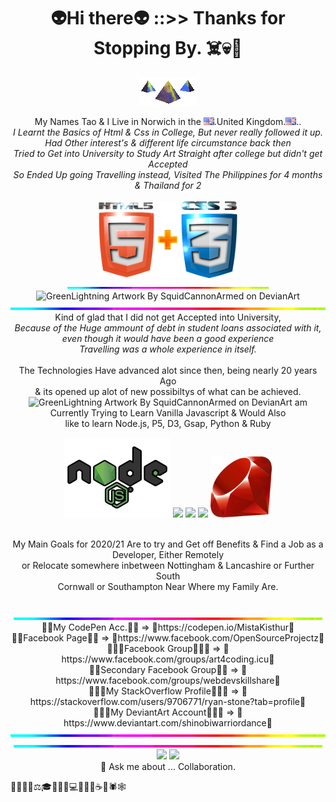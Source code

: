 ###
<div align="center">
      <h1> 👽Hi there👽 ::>> Thanks for Stopping By. ☠️💀👻</h1>
      <img src="/Rsc/Pyramids.gif" alt="Flashing Pyramids Animated Gif"/>
 
<span align="center">My Names Tao & I Live in Norwich in the
      <img src="/Rsc/english.gif" alt="english flag">.United Kingdom.<img src="/Rsc/english.gif" alt="english flag">..</span>
<br>
<span>
      <i>I Learnt the Basics of Html & Css in College, But never really followed it up.<br>
      Had Other interest's & different life circumstance back then<br>
      Tried to Get into University to Study Art Straight after college but didn't get Accepted<br>
      So Ended Up going Travelling instead, Visited The Philippines for 4 months & Thailand for 2</i><br>
      <br>
</span>
<img src="/Rsc/HtmlAndCssLogos.png" alt="Html5&CssLogos" width="44%" height="auto"><br>
<img src="/Rsc/Hue-Bar.jpg" alt="Formatting Style Content seperator" width="64%" height="auto">
      ![GreenLightning Artwork By SquidCannonArmed on DevianArt](/Rsc/GreenLightningV2i.jpg)
      <img src="/Rsc/Hue-Bar.jpg" alt="Formatting Style Content seperator" width="100%" height="auto">
<span align="center">
      Kind of glad that I did not get Accepted into University,<br><i>Because of the Huge ammount of debt
      in student loans associated with it, even though it would have been a good experience<br>
      Travelling was a whole experience in itself.</i><br>
      <br>
</span>
<span>
      The Technologies Have advanced alot since then, being nearly 20 years Ago<br>
      & its opened up alot of new possibiltys of what can be achieved.
</span>
      ![GreenLightning Artwork By SquidCannonArmed on DevianArt](/Rsc/JWildFire.LaserArray54.png)
<span align="center">
      am Currently Trying to Learn Vanilla Javascript & Would Also<br>
      like to learn Node.js, P5, D3, Gsap, Python & Ruby<br>

<img src="/Rsc/javascript-node-js.png" width="auto" height="128" alt="Node.js Icon Logo"/>
<img src="https://images-wixmp-ed30a86b8c4ca887773594c2.wixmp.com/i/ed180b9b-84ae-4dc0-8bff-3d3a267ba0f0/d7wgczt-d5da379f-9054-41c9-9936-b4d65ff2fa4d.gif"/>
<img src="https://greensock.com/uploads/set_resources_4/84c1e40ea0e759e3f1505eb1788ddf3c_greensock-logo.svg" width="248" height="auto"/>
<img src="https://images-wixmp-ed30a86b8c4ca887773594c2.wixmp.com/i/ed180b9b-84ae-4dc0-8bff-3d3a267ba0f0/d7wgczt-d5da379f-9054-41c9-9936-b4d65ff2fa4d.gif"/>
<img src="https://raw.githubusercontent.com/github/explore/80688e429a7d4ef2fca1e82350fe8e3517d3494d/topics/ruby/ruby.png" width="auto" height="98"/>

</span><br>
<span align="center">
      My Main Goals for 2020/21 Are to try and Get off Benefits & Find a Job as a Developer, Either Remotely<br>
      or Relocate somewhere inbetween Nottingham & Lancashire or Further South<br>
      Cornwall or Southampton Near Where my Family Are.<br>
</span><br>

<img src="/Rsc/Hue-Bar.jpg" alt="Formatting Style Content seperator" width="98%" height="auto">
     🌴🌳My CodePen Acc.🌳🌴 => 💎https://codepen.io/MistaKisthur💎<br>
     🌴🌳Facebook Page🌳🌴 => 💎https://www.facebook.com/OpenSourceProjectz💎<br>
     🌴🌳🌱Facebook Group🌱🌳🌴 => 💎https://www.facebook.com/groups/art4coding.icu💎<br>
     🌴🌳Secondary Facebook Group🌳🌴 => 💎https://www.facebook.com/groups/webdevskillshare💎<br>
     🌴🌳🌱My StackOverflow Profile🌱🌳🌴 => 💎https://stackoverflow.com/users/9706771/ryan-stone?tab=profile💎<br>
     🌴🌳🌱My DeviantArt Account🌱🌳🌴 => 💎https://www.deviantart.com/shinobiwarriordance💎<br>

<img src="/Rsc/Hue-Bar.jpg" alt="Formatting Style Content seperator" width="100%" height="auto">
<br>
<img src="/Rsc/Hue-Bar.jpg" alt="Formatting Style Content seperator" width="98%" height="auto">
<img src="https://images-wixmp-ed30a86b8c4ca887773594c2.wixmp.com/i/f2e1ba23-b310-4d0e-9add-72a5948f841d/d4fvrce-7966a410-898e-489d-a836-9dab7e84e8ff.gif"/>
<img src="https://images-wixmp-ed30a86b8c4ca887773594c2.wixmp.com/i/34ce505e-bb08-436c-9116-f92a5f14df3b/d4ilw6o-fb0bab0b-8050-4fde-aa98-68f8d90d24b5.gif"/><br>
       💬 Ask me about ... Collaboration.
</div>

🌴🌳💎🍺⚖️🎓👨🏽‍💻💻🦟🦗🌱☕️🍻🕷🕸
<!--
**MistaKistHur/MistaKistHur** is a ✨ _special_ ✨ repository because its `README.md` (this file) appears on your GitHub profile.
  Here are some ideas to get you started:

      - 🔭 I’m currently working on ...
      - 🌱 I’m currently learning ...
      - 👯 I’m looking to collaborate on ...
      - 🤔 I’m looking for help with ...
      - 💬 Ask me about ...
      - 📫 How to reach me: ...
      - 😄 Pronouns: ...
      - ⚡ Fun fact: ...
-->
